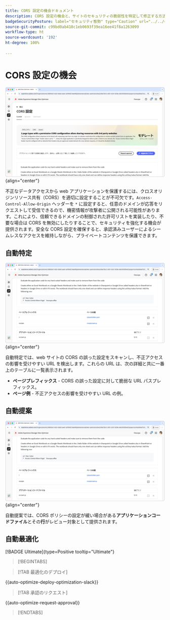 ```yaml
---
title: CORS 設定の機会ドキュメント
description: CORS 設定の機会と、サイトのセキュリティの脆弱性を特定して修正する方法について説明します。
badgeSecurityPosture: label="セキュリティ態勢" type="Caution" url="../../opportunity-types/security-posture.md" tooltip="セキュリティ態勢"
source-git-commit: c99bd0ab418c1eb0693f39ea16ee41f8a1263099
workflow-type: ht
source-wordcount: '192'
ht-degree: 100%

---
```



# CORS 設定の機会

![CORS 設定の機会](./assets/cors-configuration/hero.png){align="center"}

不正なデータアクセスから web アプリケーションを保護するには、クロスオリジンリソース共有（CORS）を適切に設定することが不可欠です。`Access-Control-Allow-Origin` ヘッダーを `*` に設定すると、任意のドメインが応答をリクエストして受信できるので、機密情報が攻撃者に公開される可能性があります。これにより、信頼できるドメインの制御された許可リストを実装したり、不要な場合は CORS を無効にしたりすることで、セキュリティを強化する機会が提供されます。安全な CORS 設定を確保すると、承認済みユーザーによるシームレスなアクセスを維持しながら、プライベートコンテンツを保護できます。

## 自動特定

![CORS 設定の機会の自動特定](./assets/cors-configuration/auto-identify.png){align="center"}

自動特定では、web サイトの CORS の誤った設定をスキャンし、不正アクセスの影響を受けやすい URL を検出します。これらの URL は、次の詳細と共に一番上のテーブルに一覧表示されます。

* **ページプレフィックス** - CORS の誤った設定に対して脆弱な URL パスプレフィックス。
* **ページ例** - 不正アクセスの影響を受けやすい URL の例。

## 自動提案

![CORS 設定の機会の自動提案](./assets/cors-configuration/auto-suggest.png){align="center"}

自動提案では、CORS ポリシーの設定が緩い場合がある&#x200B;**アプリケーションコードファイル**&#x200B;とその&#x200B;**行**&#x200B;がレビュー対象として提供されます。


## 自動最適化

[!BADGE Ultimate]{type=Positive tooltip="Ultimate"}

>[!BEGINTABS]

>[!TAB 最適化のデプロイ]

{{auto-optimize-deploy-optimization-slack}}

>[!TAB 承認のリクエスト]

{{auto-optimize-request-approval}}

>[!ENDTABS]
